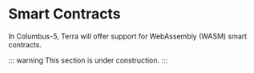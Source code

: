 # Smart Contracts

In Columbus-5, Terra will offer support for WebAssembly (WASM) smart contracts.

::: warning
This section is under construction.
:::
